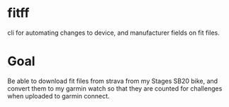 # fitff
cli for automating changes to device, and manufacturer fields on fit files.

# Goal
Be able to download fit files from strava from my Stages SB20 bike, and convert them to my garmin watch so that they are counted for challenges when uploaded to garmin connect.
